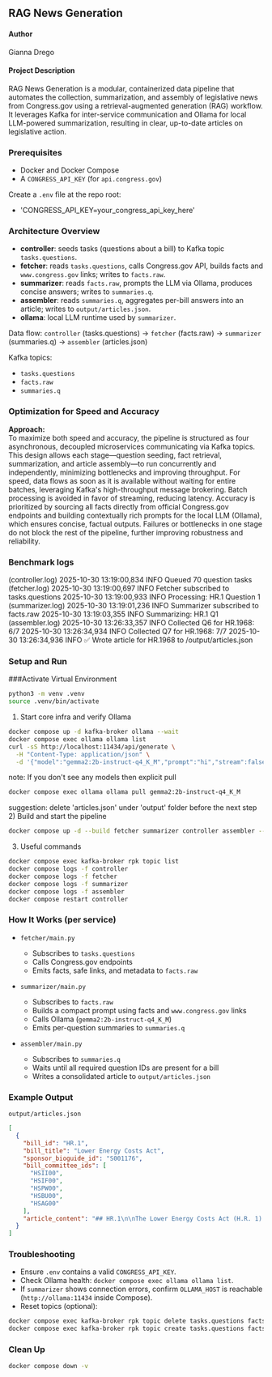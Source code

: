 ## RAG News Generation

#### Author
Gianna Drego

#### Project Description
RAG News Generation is a modular, containerized data pipeline that automates the collection, summarization, and assembly of legislative news from Congress.gov using a retrieval-augmented generation (RAG) workflow. It leverages Kafka for inter-service communication and Ollama for local LLM-powered summarization, resulting in clear, up-to-date articles on legislative action.

### Prerequisites
- Docker and Docker Compose
- A `CONGRESS_API_KEY` (for `api.congress.gov`)

Create a `.env` file at the repo root:
- 'CONGRESS_API_KEY=your_congress_api_key_here'


### Architecture Overview
- **controller**: seeds tasks (questions about a bill) to Kafka topic `tasks.questions`.
- **fetcher**: reads `tasks.questions`, calls Congress.gov API, builds facts and `www.congress.gov` links; writes to `facts.raw`.
- **summarizer**: reads `facts.raw`, prompts the LLM via Ollama, produces concise answers; writes to `summaries.q`.
- **assembler**: reads `summaries.q`, aggregates per-bill answers into an article; writes to `output/articles.json`.
- **ollama**: local LLM runtime used by `summarizer`.

Data flow: `controller` (tasks.questions) → `fetcher` (facts.raw) → `summarizer` (summaries.q) → `assembler` (articles.json)

Kafka topics:
- `tasks.questions`
- `facts.raw`
- `summaries.q`

### Optimization for Speed and Accuracy

**Approach:**  
To maximize both speed and accuracy, the pipeline is structured as four asynchronous, decoupled microservices communicating via Kafka topics. This design allows each stage—question seeding, fact retrieval, summarization, and article assembly—to run concurrently and independently, minimizing bottlenecks and improving throughput. For speed, data flows as soon as it is available without waiting for entire batches, leveraging Kafka's high-throughput message brokering. Batch processing is avoided in favor of streaming, reducing latency. Accuracy is prioritized by sourcing all facts directly from official Congress.gov endpoints and building contextually rich prompts for the local LLM (Ollama), which ensures concise, factual outputs. Failures or bottlenecks in one stage do not block the rest of the pipeline, further improving robustness and reliability.

### Benchmark logs
(controller.log)
2025-10-30 13:19:00,834 INFO Queued 70 question tasks
(fetcher.log)
2025-10-30 13:19:00,697 INFO Fetcher subscribed to tasks.questions
2025-10-30 13:19:00,933 INFO Processing: HR.1 Question 1
(summarizer.log)
2025-10-30 13:19:01,236 INFO Summarizer subscribed to facts.raw
2025-10-30 13:19:03,355 INFO Summarizing: HR.1 Q1
(assembler.log)
2025-10-30 13:26:33,357 INFO Collected Q6 for HR.1968: 6/7
2025-10-30 13:26:34,934 INFO Collected Q7 for HR.1968: 7/7
2025-10-30 13:26:34,936 INFO ✅ Wrote article for HR.1968 to /output/articles.json


### Setup and Run

###Activate Virtual Environment
```bash
python3 -m venv .venv
source .venv/bin/activate
```

1) Start core infra and verify Ollama
```bash
docker compose up -d kafka-broker ollama --wait
docker compose exec ollama ollama list
curl -sS http://localhost:11434/api/generate \
  -H "Content-Type: application/json" \
  -d '{"model":"gemma2:2b-instruct-q4_K_M","prompt":"hi","stream":false}'
```
note: If you don't see any models then explicit pull
```bash
docker compose exec ollama ollama pull gemma2:2b-instruct-q4_K_M
```
suggestion: delete 'articles.json' under 'output' folder before the next step
2) Build and start the pipeline
```bash
docker compose up -d --build fetcher summarizer controller assembler --wait
```

3) Useful commands
```bash
docker compose exec kafka-broker rpk topic list
docker compose logs -f controller
docker compose logs -f fetcher
docker compose logs -f summarizer
docker compose logs -f assembler
docker compose restart controller
```

### How It Works (per service)

- `fetcher/main.py`
  - Subscribes to `tasks.questions`
  - Calls Congress.gov endpoints
  - Emits facts, safe links, and metadata to `facts.raw`

- `summarizer/main.py`
  - Subscribes to `facts.raw`
  - Builds a compact prompt using facts and `www.congress.gov` links
  - Calls Ollama (`gemma2:2b-instruct-q4_K_M`)
  - Emits per-question summaries to `summaries.q`

- `assembler/main.py`
  - Subscribes to `summaries.q`
  - Waits until all required question IDs are present for a bill
  - Writes a consolidated article to `output/articles.json`

### Example Output
`output/articles.json`
```json
[
  {
    "bill_id": "HR.1",
    "bill_title": "Lower Energy Costs Act",
    "sponsor_bioguide_id": "S001176",
    "bill_committee_ids": [
      "HSII00",
      "HSIF00",
      "HSPW00",
      "HSBU00",
      "HSAG00"
    ],
    "article_content": "## HR.1\n\nThe Lower Energy Costs Act (H.R. 1) provides for the exploration, development, importation, and exportation of energy resources such as oil, gas, and minerals. The bill is currently in the process of being corrected by the Clerk before it can be formally considered by the House. [https://www.congress.gov/bill/118th-congress/house-bill/1](https://www.congress.gov/bill/118th-congress/house-bill/1)\n\n\n**Committees**\n\nThis bill is in the Natural Resources Committee, Energy and Commerce Committee, Transportation and Infrastructure Committee, Budget Committee, and Agriculture Committee. [https://www.congress.gov/committee/house-natural-resources-committee/hsii00](https://www.congress.gov/committee/house-natural-resources-committee/hsii00) [https://www.congress.gov/committee/house-energy-and-commerce-committee/hsif00](https://www.congress.gov/committee/house-energy-and-commerce-committee/hsif00) [https://www.congress.gov/committee/house-transportation-and-infrastructure-committee/hspw00](https://www.congress.gov/committee/house-transportation-and-infrastructure-committee/hspw00) [https://www.congress.gov/committee/house-budget-committee/hsbu00](https://www.congress.gov/committee/house-budget-committee/hsbu00) [https://www.congress.gov/committee/house-agriculture-committee/hsag00](https://www.congress.gov/committee/house-agriculture-committee/hsag00)\n\n\n**Sponsor**\n\nRep. Scalise, Steve is the sponsor of the bill. [https://www.congress.gov/member/rep-scalise-steve/S001176](https://www.congress.gov/member/rep-scalise-steve/S001176)\n\n\n**Cosponsors & overlap**\n\nRep. McMorris Rodgers, Cathy [R-WA-5], Rep. Westerman, Bruce [R-AR-4], and Rep. Graves, Sam [R-MO-6] are the top 5 cosponsors of the bill.  Rep. McMorris Rodgers, Cathy [R-WA-5], is a member of the House Natural Resources Committee. [https://www.congress.gov/member/rep-mcmorris-rodgers-cathy/M001159](https://www.congress.gov/member/rep-mcmorris-rodgers-cathy/M001159)  [https://www.congress.gov/committee/house-natural-resources-committee/hsii00](https://www.congress.gov/committee/house-natural-resources-committee/hsii00)\n\n\n**Hearings**\n\nNo hearings have been held on the bill as of yet.  [Find more information about the bill](https://www.congress.gov/).\n\n\n**Amendments**\n\nThe provided text states there were 20 total amendments proposed on the bill, but it does not provide information about who proposed them or what they do. [Link to relevant page](https://www.congress.gov/)\n\n\n**Votes**\n\nThe bill was passed by the Yeas and Nays vote of 225 to 204 on March 30, 2023. This was a bipartisan vote.  [Vote: On passage Passed by the Yeas and Nays: 225 - 204 (Roll no. 182).](https://www.congress.gov/bill/118th-congress/house-bill/1737/votes)"
  }
]
```

### Troubleshooting
- Ensure `.env` contains a valid `CONGRESS_API_KEY`.
- Check Ollama health: `docker compose exec ollama ollama list`.
- If `summarizer` shows connection errors, confirm `OLLAMA_HOST` is reachable (`http://ollama:11434` inside Compose).
- Reset topics (optional):
```bash
docker compose exec kafka-broker rpk topic delete tasks.questions facts.raw summaries.q
docker compose exec kafka-broker rpk topic create tasks.questions facts.raw summaries.q
```

### Clean Up
```bash
docker compose down -v
```
